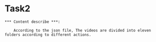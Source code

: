 # Task2

	*** Content describe ***: 

		According to the json file, The videos are divided into eleven folders according to different actions.